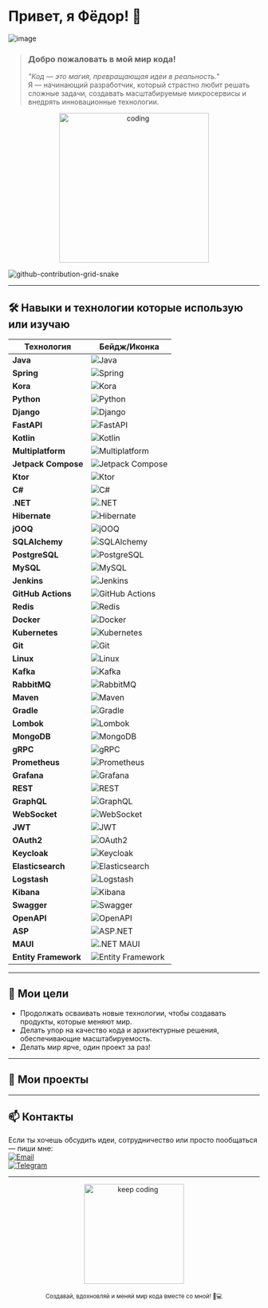 # Привет, я **Фёдор**! 👋
![image](https://github.com/user-attachments/assets/18f594b2-0b20-4cc7-8669-8a2b38dc2de5)

> ### Добро пожаловать в мой мир кода!
> *"Код — это магия, превращающая идеи в реальность."*  
> Я — начинающий разработчик, который страстно любит решать сложные задачи, создавать масштабируемые микросервисы и внедрять инновационные технологии.   
> 

<div align="center">
  <img src="https://media.giphy.com/media/26BRuo6sLetdllPAQ/giphy.gif" alt="coding" width="300"/>
</div>

![github-contribution-grid-snake](https://user-images.githubusercontent.com/40397740/187086679-84d7cd96-4311-4454-b3c7-f44b47a2477c.svg)

---

## :hammer_and_wrench: Навыки и технологии которые использую или изучаю

| Технология           | Бейдж/Иконка |
|----------------------|--------------|
| **Java**             | ![Java](https://img.shields.io/badge/Java-ED8B00?style=for-the-badge&logo=java&logoColor=white) |
| **Spring**           | ![Spring](https://img.shields.io/badge/Spring-6DB33F?style=for-the-badge&logo=spring&logoColor=white) |
| **Kora**             | ![Kora](https://img.shields.io/badge/Kora-FF69B4?style=for-the-badge&logo=&logoColor=white) <!-- Кастомный бейдж для Kora --> |
| **Python**           | ![Python](https://img.shields.io/badge/Python-3776AB?style=for-the-badge&logo=python&logoColor=white) |
| **Django**           | ![Django](https://img.shields.io/badge/Django-092E20?style=for-the-badge&logo=django&logoColor=white) |
| **FastAPI**          | ![FastAPI](https://img.shields.io/badge/FastAPI-009688?style=for-the-badge&logo=fastapi&logoColor=white) |
| **Kotlin**           | ![Kotlin](https://img.shields.io/badge/Kotlin-0095D5?style=for-the-badge&logo=kotlin&logoColor=white) |
| **Multiplatform**    | ![Multiplatform](https://img.shields.io/badge/Multiplatform-FF1493?style=for-the-badge) <!-- Кастомный яркий бейдж --> |
| **Jetpack Compose**  | ![Jetpack Compose](https://img.shields.io/badge/JetpackCompose-4285F4?style=for-the-badge&logo=android&logoColor=white) |
| **Ktor**             | ![Ktor](https://img.shields.io/badge/Ktor-0A1E44?style=for-the-badge&logo=kotlin&logoColor=white) |
| **C#**               | ![C#](https://img.shields.io/badge/C%23-239120?style=for-the-badge&logo=csharp&logoColor=white) |
| **.NET**             | ![.NET](https://img.shields.io/badge/.NET-512BD4?style=for-the-badge&logo=.net&logoColor=white) |
| **Hibernate**        | ![Hibernate](https://img.shields.io/badge/Hibernate-59666C?style=for-the-badge&logo=hibernate&logoColor=white) |
| **jOOQ**             | ![jOOQ](https://img.shields.io/badge/jOOQ-009688?style=for-the-badge) |
| **SQLAlchemy**       | ![SQLAlchemy](https://img.shields.io/badge/SQLAlchemy-CC0000?style=for-the-badge) |
| **PostgreSQL**       | ![PostgreSQL](https://img.shields.io/badge/PostgreSQL-336791?style=for-the-badge&logo=postgresql&logoColor=white) |
| **MySQL**            | ![MySQL](https://img.shields.io/badge/MySQL-4479A1?style=for-the-badge&logo=mysql&logoColor=white) |
| **Jenkins**          | ![Jenkins](https://img.shields.io/badge/Jenkins-D24939?style=for-the-badge&logo=jenkins&logoColor=white) |
| **GitHub Actions**   | ![GitHub Actions](https://img.shields.io/badge/GitHub_Actions-2088FF?style=for-the-badge&logo=github&logoColor=white) |
| **Redis**            | ![Redis](https://img.shields.io/badge/Redis-DC382D?style=for-the-badge&logo=redis&logoColor=white) |
| **Docker**           | ![Docker](https://img.shields.io/badge/Docker-2496ED?style=for-the-badge&logo=docker&logoColor=white) |
| **Kubernetes**       | ![Kubernetes](https://img.shields.io/badge/Kubernetes-326CE5?style=for-the-badge&logo=kubernetes&logoColor=white) |
| **Git**              | ![Git](https://img.shields.io/badge/Git-F05032?style=for-the-badge&logo=git&logoColor=white) |
| **Linux**            | ![Linux](https://img.shields.io/badge/Linux-FCC624?style=for-the-badge&logo=linux&logoColor=black) |
| **Kafka**            | ![Kafka](https://img.shields.io/badge/Apache_Kafka-231F20?style=for-the-badge&logo=apachekafka&logoColor=white) |
| **RabbitMQ**         | ![RabbitMQ](https://img.shields.io/badge/RabbitMQ-FF6600?style=for-the-badge&logo=rabbitmq&logoColor=white) |
| **Maven**            | ![Maven](https://img.shields.io/badge/Maven-C71A36?style=for-the-badge&logo=apachemaven&logoColor=white) |
| **Gradle**           | ![Gradle](https://img.shields.io/badge/Gradle-02303A?style=for-the-badge&logo=gradle&logoColor=white) |
| **Lombok**           | ![Lombok](https://img.shields.io/badge/Lombok-FF4088?style=for-the-badge) |
| **MongoDB**          | ![MongoDB](https://img.shields.io/badge/MongoDB-47A248?style=for-the-badge&logo=mongodb&logoColor=white) |
| **gRPC**             | ![gRPC](https://img.shields.io/badge/gRPC-4285F4?style=for-the-badge&logo=grpc&logoColor=white) |
| **Prometheus**       | ![Prometheus](https://img.shields.io/badge/Prometheus-E6522C?style=for-the-badge&logo=prometheus&logoColor=white) |
| **Grafana**          | ![Grafana](https://img.shields.io/badge/Grafana-F46800?style=for-the-badge&logo=grafana&logoColor=white) |
| **REST**             | ![REST](https://img.shields.io/badge/REST-000000?style=for-the-badge) |
| **GraphQL**          | ![GraphQL](https://img.shields.io/badge/GraphQL-E10098?style=for-the-badge&logo=graphql&logoColor=white) |
| **WebSocket**        | ![WebSocket](https://img.shields.io/badge/WebSocket-010101?style=for-the-badge) |
| **JWT**              | ![JWT](https://img.shields.io/badge/JWT-000000?style=for-the-badge) |
| **OAuth2**           | ![OAuth2](https://img.shields.io/badge/OAuth2-4285F4?style=for-the-badge) |
| **Keycloak**         | ![Keycloak](https://img.shields.io/badge/Keycloak-003366?style=for-the-badge&logo=keycloak&logoColor=white) |
| **Elasticsearch**    | ![Elasticsearch](https://img.shields.io/badge/Elasticsearch-005571?style=for-the-badge&logo=elasticsearch&logoColor=white) |
| **Logstash**         | ![Logstash](https://img.shields.io/badge/Logstash-005571?style=for-the-badge&logo=logstash&logoColor=white) |
| **Kibana**           | ![Kibana](https://img.shields.io/badge/Kibana-005571?style=for-the-badge&logo=kibana&logoColor=white) |
| **Swagger**          | ![Swagger](https://img.shields.io/badge/Swagger-85EA2D?style=for-the-badge&logo=swagger&logoColor=white) |
| **OpenAPI**          | ![OpenAPI](https://img.shields.io/badge/OpenAPI-652B90?style=for-the-badge&logo=openapiinitiative&logoColor=white) |
| **ASP**              | ![ASP.NET](https://img.shields.io/badge/ASP.NET-512BD4?style=for-the-badge&logo=.net&logoColor=white) |
| **MAUI**             | ![.NET MAUI](https://img.shields.io/badge/.NET_MAUI-512BD4?style=for-the-badge&logo=.net&logoColor=white) |
| **Entity Framework** | ![Entity Framework](https://img.shields.io/badge/Entity_Framework-512BD4?style=for-the-badge&logo=.net&logoColor=white) |

---

## 🚀 Мои цели
- Продолжать осваивать новые технологии, чтобы создавать продукты, которые меняют мир.
- Делать упор на качество кода и архитектурные решения, обеспечивающие масштабируемость.
- Делать мир ярче, один проект за раз!

---

## 📂 Мои проекты

---

## 📫 Контакты

Если ты хочешь обсудить идеи, сотрудничество или просто пообщаться — пиши мне:  
[![Email](https://img.shields.io/badge/Email-D14836?style=for-the-badge&logo=gmail&logoColor=white)](mailto:fyoderb@gmail.com)  
[![Telegram](https://img.shields.io/badge/Telegram-2CA5E0?style=for-the-badge&logo=telegram&logoColor=white)](https://t.me/Gdbaron)

---

<div align="center">
  <img src="https://media.giphy.com/media/3o7abB06u9bNzA8lu8/giphy.gif" alt="keep coding" width="200"/>
  <br><br>
  <sub>Создавай, вдохновляй и меняй мир кода вместе со мной! 🚀💻</sub>
</div>
